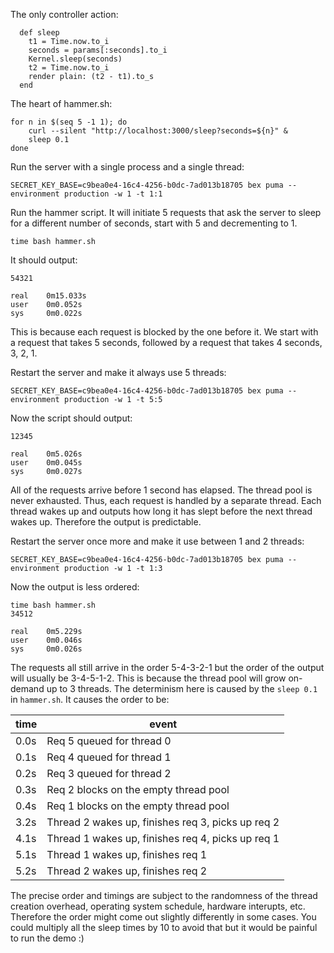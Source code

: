 The only controller action:

```
  def sleep
    t1 = Time.now.to_i
    seconds = params[:seconds].to_i
    Kernel.sleep(seconds)
    t2 = Time.now.to_i
    render plain: (t2 - t1).to_s
  end
```

The heart of hammer.sh:

```
for n in $(seq 5 -1 1); do
	curl --silent "http://localhost:3000/sleep?seconds=${n}" &
	sleep 0.1
done
```

Run the server with a single process and a single thread:

```
SECRET_KEY_BASE=c9bea0e4-16c4-4256-b0dc-7ad013b18705 bex puma --environment production -w 1 -t 1:1
```

Run the hammer script. It will initiate 5 requests that ask the server to sleep for a different number of seconds, start with 5 and decrementing to 1.

```
time bash hammer.sh
```

It should output:

```
54321

real    0m15.033s
user    0m0.052s
sys     0m0.022s
```

This is because each request is blocked by the one before it. We start with a request that takes 5 seconds, followed by a request that takes 4 seconds, 3, 2, 1.

Restart the server and make it always use 5 threads:

```
SECRET_KEY_BASE=c9bea0e4-16c4-4256-b0dc-7ad013b18705 bex puma --environment production -w 1 -t 5:5
```

Now the script should output:

```
12345

real    0m5.026s
user    0m0.045s
sys     0m0.027s
```

All of the requests arrive before 1 second has elapsed. The thread pool is never exhausted. Thus, each request is handled by a separate thread. Each thread wakes up and outputs how long it has slept before the next thread wakes up. Therefore the output is predictable.


Restart the server once more and make it use between 1 and 2 threads:

```
SECRET_KEY_BASE=c9bea0e4-16c4-4256-b0dc-7ad013b18705 bex puma --environment production -w 1 -t 1:3
```

Now the output is less ordered:

```
time bash hammer.sh 
34512

real    0m5.229s
user    0m0.046s
sys     0m0.026s
```

The requests all still arrive in the order 5-4-3-2-1 but the order of the output will usually be 3-4-5-1-2. This is because the thread pool will grow on-demand up to 3 threads. The determinism here is caused by the `sleep 0.1` in `hammer.sh`. It causes the order to be:

|time | event|
|-----|------|
|0.0s | Req 5 queued for thread 0|
|0.1s | Req 4 queued for thread 1|
|0.2s | Req 3 queued for thread 2|
|0.3s | Req 2 blocks on the empty thread pool|
|0.4s | Req 1 blocks on the empty thread pool|
|3.2s | Thread 2 wakes up, finishes req 3, picks up req 2|
|4.1s | Thread 1 wakes up, finishes req 4, picks up req 1|
|5.1s | Thread 1 wakes up, finishes req 1|
|5.2s | Thread 2 wakes up, finishes req 2|

The precise order and timings are subject to the randomness of the thread creation overhead, operating system schedule, hardware interupts, etc. Therefore the order might come out slightly differently in some cases. You could multiply all the sleep times by 10 to avoid that but it would be painful to run the demo :)


